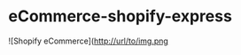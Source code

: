 # eCommerce-shopify-express

![Shopify eCommerce]([http://url/to/img.png](https://user-images.githubusercontent.com/50726914/172629530-6b150a18-312e-46d1-b7e0-e4e2a7be596a.png])
